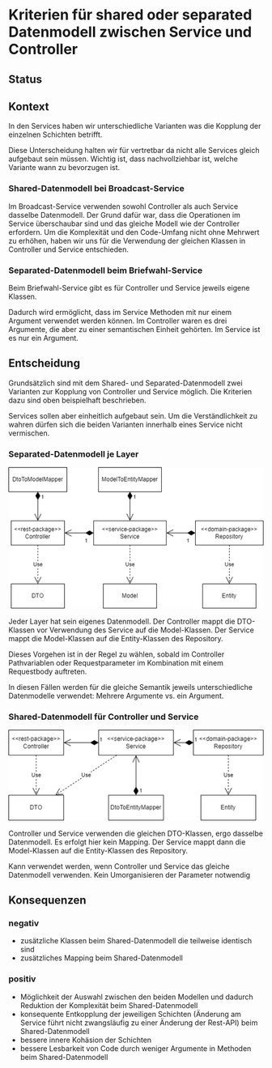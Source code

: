 # Kriterien für shared oder separated Datenmodell zwischen Service und Controller

## Status

<adr-status status='accepted'></adr-status>

## Kontext

In den Services haben wir unterschiedliche Varianten was die Kopplung der einzelnen Schichten betrifft.

Diese Unterscheidung halten wir für vertretbar da nicht alle Services gleich aufgebaut sein müssen. Wichtig ist, dass
nachvollziehbar ist, welche Variante wann zu bevorzugen ist.

### Shared-Datenmodell bei Broadcast-Service

Im Broadcast-Service verwenden sowohl Controller als auch Service dasselbe Datenmodell. Der Grund dafür war, dass die
Operationen im Service überschaubar sind und das gleiche Modell wie der Controller erfordern. Um die
Komplexität und den Code-Umfang nicht ohne Mehrwert zu erhöhen, haben wir uns für die Verwendung der gleichen Klassen in Controller und Service entschieden.

### Separated-Datenmodell beim Briefwahl-Service

Beim Briefwahl-Service gibt es für Controller und Service jeweils eigene Klassen.

Dadurch wird ermöglicht, dass im Service Methoden mit nur einem Argument verwendet werden können.
Im Controller waren es drei Argumente, die aber zu einer semantischen Einheit gehörten. Im Service ist es nur ein Argument.

## Entscheidung

Grundsätzlich sind mit dem Shared- und Separated-Datenmodell zwei Varianten zur Kopplung von Controller und Service möglich. Die Kriterien dazu sind oben beispielhaft beschrieben.

Services sollen aber einheitlich aufgebaut sein. Um die Verständlichkeit zu wahren dürfen sich die beiden Varianten innerhalb eines Service nicht vermischen.

### Separated-Datenmodell je Layer

![separate models](/allLayersSeparateModel.drawio.png)

Jeder Layer hat sein eigenes Datenmodell. Der Controller mappt die DTO-Klassen vor Verwendung des Service auf die Model-Klassen. Der Service mappt die Model-Klassen auf die Entity-Klassen des Repository.

Dieses Vorgehen ist in der Regel zu wählen, sobald im Controller Pathvariablen oder Requestparameter im Kombination mit
einem Requestbody auftreten.

In diesen Fällen werden für die gleiche Semantik jeweils unterschiedliche Datenmodelle verwendet: Mehrere Argumente vs. ein Argument.

### Shared-Datenmodell für Controller und Service

![shared model](/controllerServiceSharedModel.drawio.png)

Controller und Service verwenden die gleichen DTO-Klassen, ergo dasselbe Datenmodell. Es erfolgt hier kein Mapping. Der Service mappt dann die Model-Klassen auf die Entity-Klassen des Repository.

Kann verwendet werden, wenn Controller und Service das gleiche Datenmodell verwenden. Kein Umorganisieren der Parameter
notwendig

## Konsequenzen

### negativ

- zusätzliche Klassen beim Shared-Datenmodell die teilweise identisch sind
- zusätzliches Mapping beim Shared-Datenmodell

### positiv

- Möglichkeit der Auswahl zwischen den beiden Modellen und dadurch Reduktion der Komplexität beim Shared-Datenmodell
- konsequente Entkopplung der jeweiligen Schichten (Änderung am Service führt nicht zwangsläufig zu einer Änderung der Rest-API) beim Shared-Datenmodell
- bessere innere Kohäsion der Schichten
- bessere Lesbarkeit von Code durch weniger Argumente in Methoden beim Shared-Datenmodell